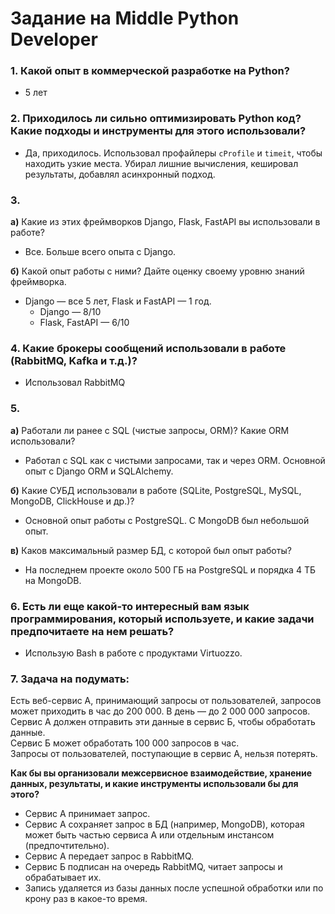 # Задание на Middle Python Developer

### 1. Какой опыт в коммерческой разработке на Python?
- 5 лет

### 2. Приходилось ли сильно оптимизировать Python код? Какие подходы и инструменты для этого использовали?
- Да, приходилось. Использовал профайлеры `cProfile` и `timeit`, чтобы находить узкие места. Убирал лишние вычисления, кешировал результаты, добавлял асинхронный подход.

### 3.
**a)** Какие из этих фреймворков Django, Flask, FastAPI вы использовали в работе?
- Все. Больше всего опыта с Django.

**б)** Какой опыт работы с ними? Дайте оценку своему уровню знаний фреймворка.
- Django — все 5 лет, Flask и FastAPI — 1 год.  
  - Django — 8/10  
  - Flask, FastAPI — 6/10

### 4. Какие брокеры сообщений использовали в работе (RabbitMQ, Kafka и т.д.)?
- Использовал RabbitMQ

### 5. 
**a)** Работали ли ранее с SQL (чистые запросы, ORM)? Какие ORM использовали?
- Работал с SQL как с чистыми запросами, так и через ORM. Основной опыт с Django ORM и SQLAlchemy.

**б)** Какие СУБД использовали в работе (SQLite, PostgreSQL, MySQL, MongoDB, ClickHouse и др.)?
- Основной опыт работы с PostgreSQL. С MongoDB был небольшой опыт.

**в)** Каков максимальный размер БД, с которой был опыт работы?
- На последнем проекте около 500 ГБ на PostgreSQL и порядка 4 ТБ на MongoDB.

### 6. Есть ли еще какой-то интересный вам язык программирования, который используете, и какие задачи предпочитаете на нем решать?
- Использую Bash в работе с продуктами Virtuozzo.

### 7. Задача на подумать:

Есть веб-сервис А, принимающий запросы от пользователей, запросов может приходить в час до 200 000. В день — до 2 000 000 запросов.  
Сервис А должен отправить эти данные в сервис Б, чтобы обработать данные.  
Сервис Б может обработать 100 000 запросов в час.  
Запросы от пользователей, поступающие в сервис А, нельзя потерять.  

**Как бы вы организовали межсервисное взаимодействие, хранение данных, результаты, и какие инструменты использовали бы для этого?**

- Сервис А принимает запрос.
- Сервис А сохраняет запрос в БД (например, MongoDB), которая может быть частью сервиса А или отдельным инстансом (предпочтительно).
- Сервис А передает запрос в RabbitMQ.
- Сервис Б подписан на очередь RabbitMQ, читает запросы и обрабатывает их.
- Запись удаляется из базы данных после успешной обработки или по крону раз в какое-то время.